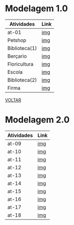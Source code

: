 # Modelagem 1.0

|Atividades|Link|
|-|-|
|at-01|[img](./atividade01/atividade01.png)|
|Petshop|[img](./atividade02/documentacao.md)|
|Biblioteca(1)|[img](./atividade03/documentacao.md)|
|Berçario|[img](./atividade04/documentacao.md)|
|Floricultura|[img](./atividade05/documentacao.md)|
|Escola|[img](./atividade06/documentacao.md)|
|Biblioteca(2)|[img](./atividade07/documentacao.md)|
|Firma|[img](./atividade08/documentacao.md)|

[VOLTAR](../README.md)

# Modelagem 2.0

|Atividades|Link|
|-|-|
|at-09|[img](./atividade09/documentacao.md)|
|at-10|[img](./atividade10/documentacao.md)|
|at-11|[img](./atividade11/documentacao.md)|
|at-12|[img](./atividade12/documentacao.md)|
|at-13|[img](./atividade13/documentacao.md)|
|at-14|[img](./atividade14/documentacao.md)|
|at-15|[img](./atividade15/documentacao.md)|
|at-16|[img](./atividade16/documentacao.md)|
|at-17|[img](./atividade17/documentacao.md)|
|at-18|[img](./atividade18/documentacao.md)|
